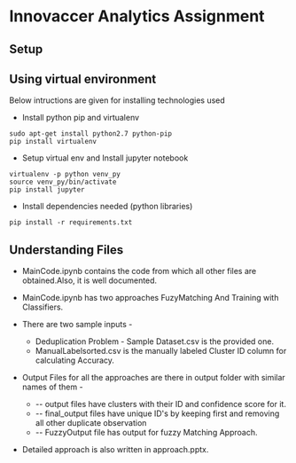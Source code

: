 # Innovaccer Analytics Assignment

## Setup ##
## Using virtual environment ##
Below intructions are given for installing technologies used
* Install python pip and virtualenv

```
sudo apt-get install python2.7 python-pip
pip install virtualenv
```
* Setup virtual env and Install jupyter notebook

```
virtualenv -p python venv_py
source venv_py/bin/activate
pip install jupyter
```
* Install dependencies needed (python libraries)

```
pip install -r requirements.txt
```

## Understanding Files ##

* MainCode.ipynb contains the code from which all other files are obtained.Also, it is well documented.

* MainCode.ipynb has two approaches FuzyMatching And Training with Classifiers.

* There are two sample inputs -
  * Deduplication Problem - Sample Dataset.csv is the provided one.
  * ManualLabelsorted.csv is the manually labeled Cluster ID column for calculating Accuracy.

* Output Files for all the approaches are there in output folder with similar names of them - 
  * -- output files have clusters with their ID and confidence score for it.
  * -- final_output files have unique ID's by keeping first and removing all other duplicate observation
  * -- FuzzyOutput file has output for fuzzy Matching Approach.
* Detailed approach is also written in approach.pptx.
